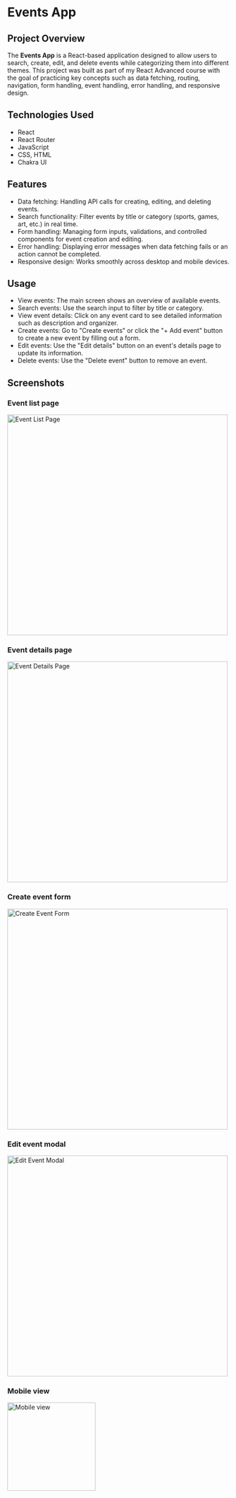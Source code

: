 # Events App

## Project Overview
The **Events App** is a React-based application designed to allow users to search, create, edit, and delete events while categorizing them into different themes. This project was built as part of my React Advanced course with the goal of practicing key concepts such as data fetching, routing, navigation, form handling, event handling, error handling, and responsive design.

## Technologies Used
- React
- React Router
- JavaScript
- CSS, HTML
- Chakra UI

## Features
- Data fetching: Handling API calls for creating, editing, and deleting events.
- Search functionality: Filter events by title or category (sports, games, art, etc.) in real time.
- Form handling: Managing form inputs, validations, and controlled components for event creation and editing.
- Error handling: Displaying error messages when data fetching fails or an action cannot be completed.
- Responsive design: Works smoothly across desktop and mobile devices.
  
## Usage
- View events: The main screen shows an overview of available events.
- Search events: Use the search input to filter by title or category.
- View event details: Click on any event card to see detailed information such as description and organizer.
- Create events: Go to "Create events" or click the "+ Add event" button to create a new event by filling out a form.
- Edit events: Use the "Edit details" button on an event's details page to update its information.
- Delete events: Use the "Delete event" button to remove an event.

## Screenshots
### Event list page
<img src="https://github.com/user-attachments/assets/addc8275-7ed5-4a16-9fdb-c99d2982117f" alt="Event List Page" width="500" />

### Event details page
<img src="https://github.com/user-attachments/assets/53c2754f-efdd-4c2b-bed5-d73292df4eec" alt="Event Details Page" width="500" />

### Create event form
<img src="https://github.com/user-attachments/assets/5a1a3e1e-c799-4de7-8f13-618854b16a46" alt="Create Event Form" width="500" />

### Edit event modal
<img src="https://github.com/user-attachments/assets/e18de6c7-9290-43da-bf41-26b611fcbb22" alt="Edit Event Modal" width="500" />

### Mobile view
<img src="https://github.com/user-attachments/assets/7194d241-c848-412c-9a08-462acee79049" alt="Mobile view" width="200" />
